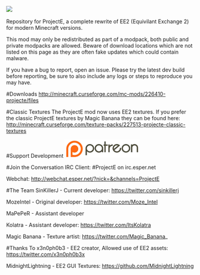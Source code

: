 ![](/src/main/resources/assets/projecte/logo.png?raw=true)

Repository for ProjectE, a complete rewrite of EE2 (Equivilant Exchange 2) for modern Minecraft versions.

This mod may only be redistributed as part of a modpack, both public and private modpacks are allowed. Beware of download locations which are not listed on this page as they are often fake updates which could contain malware.

If you have a bug to report, open an issue. Please try the latest dev build before reporting, be sure to also include any logs or steps to reproduce you may have.

#Downloads
http://minecraft.curseforge.com/mc-mods/226410-projecte/files

#Classic Textures
The ProjectE mod now uses EE2 textures. If you prefer the classic ProjectE textures by Magic Banana they can be found here: http://minecraft.curseforge.com/texture-packs/227513-projecte-classic-textures

#Support Development
[![](/patreon.png?raw=true)](https://www.patreon.com/sinkillerj)

#Join the Conversation
IRC Client: \#ProjectE on irc.esper.net

Webchat: http://webchat.esper.net/?nick=&channels=ProjectE

#The Team
SinKillerJ - Current developer: https://twitter.com/sinkillerj

MozeIntel - Original developer: https://twitter.com/Moze_Intel

MaPePeR - Assistant developer

Kolatra - Assistant developer: https://twitter.com/ItsKolatra

Magic Banana - Texture artist: https://twitter.com/Magic_Banana_

#Thanks To
x3n0ph0b3 - EE2 creator, Allowed use of EE2 assets: https://twitter.com/x3n0ph0b3x

MidnightLightning - EE2 GUI Textures: https://github.com/MidnightLightning
